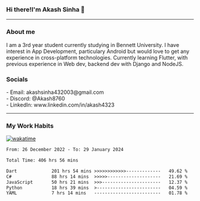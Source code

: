 <h3>Hi there!I'm Akash Sinha 👋</h3>

--- 

<h3>About me</h3>
I am a 3rd year student currently studying in Bennett University. I have interest in App Development, particulary Android but would love to get any experience in cross-platform technologies. Currently learning Flutter, with previous experience in Web dev, backend dev with Django and NodeJS.

<h3>Socials</h3>
 - Email: akashsinha432003@gmail.com<br>
 - Discord: @Akash8760<br>
 - LinkedIn: www.linkedin.com/in/akash4323<br>


---

<h3>My Work Habits</h3>

[![wakatime](https://wakatime.com/badge/user/938b2951-49cf-4810-9b9e-c17cde3d3343.svg)](https://wakatime.com/@938b2951-49cf-4810-9b9e-c17cde3d3343)

<!--START_SECTION:waka-->

```txt
From: 26 December 2022 - To: 29 January 2024

Total Time: 406 hrs 56 mins

Dart             201 hrs 54 mins >>>>>>>>>>>>-------------   49.62 %
C#               88 hrs 14 mins  >>>>>--------------------   21.69 %
JavaScript       50 hrs 21 mins  >>>----------------------   12.37 %
Python           18 hrs 39 mins  >------------------------   04.59 %
YAML             7 hrs 14 mins   -------------------------   01.78 %
```

<!--END_SECTION:waka-->

